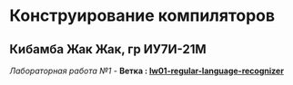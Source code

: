 # Конструирование компиляторов
## Кибамба Жак Жак, гр ИУ7И-21М

*Лабораторная работа №1* - **Ветка : [lw01-regular-language-recognizer](https://github.com/bauer318/bmstu-compilers-building/tree/lw01-regular-language-recognizer)** 
